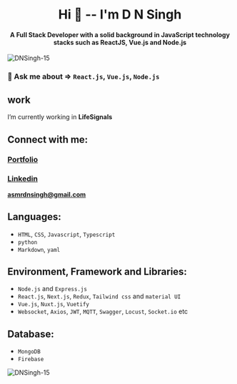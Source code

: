 <h1 align="center">Hi 👋 -- I'm D N Singh</h1>
<h4 align="center">A Full Stack Developer with a solid background in JavaScript technology stacks such as ReactJS, Vue.js and Node.js
</h4>
 
<p align="left"> <img src="https://komarev.com/ghpvc/?username=dnsingh123-tech&label=Profile%20views&color=0e75b6&style=flat" alt="DNSingh-15" /> </p>

<!-- <p align="left"> <a href="https://github.com/ryo-ma/github-profile-trophy"><img src="https://github-profile-trophy.vercel.app/?username=DNSingh-15" alt="dnsingh123-tech" /></a> </p>
 -->
### 💬 Ask me about => `React.js`, `Vue.js`, `Node.js`

## work
I’m currently working in **LifeSignals**


## Connect with me:

<h3> <a href="https://portfolio-27261.web.app/">Portfolio</a> </h3> 

<h3> <a href="https://www.linkedin.com/in/d-n-singh-49b85b1b2/">Linkedin</a> </h3>  
 
**asmrdnsingh@gmail.com**


## Languages:

* `HTML`, `CSS`, `Javascript`, `Typescript`
* `python`
* `Markdown`, `yaml`

## Environment, Framework and Libraries:
 
* `Node.js` and `Express.js`
* `React.js`, `Next.js`, `Redux`, `Tailwind css` and `material UI`
* `Vue.js`, `Nuxt.js`, `Vuetify` 
* `Websocket`, `Axios`, `JWT`, `MQTT`, `Swagger`, `Locust`, `Socket.io` etc  

## Database:
* `MongoDB`
* `Firebase`


<p><img align="center" src="https://github-readme-stats.vercel.app/api/top-langs?username=DNSingh-15&show_icons=true&locale=en&layout=compact" alt="DNSingh-15" /></p>
